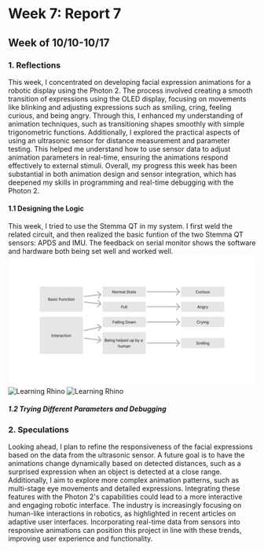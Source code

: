 # Week 7: Report 7 #
## Week of 10/10-10/17
### 1. Reflections

This week, I concentrated on developing facial expression animations for a robotic display using the Photon 2. The process involved creating a smooth transition of expressions using the OLED display, focusing on movements like blinking and adjusting expressions such as smiling, cring, feeling curious, and being angry. Through this, I enhanced my understanding of animation techniques, such as transitioning shapes smoothly with simple trigonometric functions. Additionally, I explored the practical aspects of using an ultrasonic sensor for distance measurement and parameter testing. This helped me understand how to use sensor data to adjust animation parameters in real-time, ensuring the animations respond effectively to external stimuli. Overall, my progress this week has been substantial in both animation design and sensor integration, which has deepened my skills in programming and real-time debugging with the Photon 2.

#### 1.1 Designing the Logic
This week, I tried to use the Stemma QT in my system. I first weld the related circuit, and then realized the basic funtion of the two Stemma QT sensors: APDS and IMU. The feedback on serial monitor shows the software and hardware both being set well and worked well.
<img width="1000" alt="Learning Rhino" src="assets/Week7/Week7 diagram.png">
<img width="1000" alt="Learning Rhino" src="assets/Week7/W6 apds.png">
<img width="1000" alt="Learning Rhino" src="assets/Week7/W6 apds2.jpg">

##### 1.2 Trying Different Parameters and Debugging








### 2. Speculations

Looking ahead, I plan to refine the responsiveness of the facial expressions based on the data from the ultrasonic sensor. A future goal is to have the animations change dynamically based on detected distances, such as a surprised expression when an object is detected at a close range. Additionally, I aim to explore more complex animation patterns, such as multi-stage eye movements and detailed expressions. Integrating these features with the Photon 2's capabilities could lead to a more interactive and engaging robotic interface. The industry is increasingly focusing on human-like interactions in robotics, as highlighted in recent articles on adaptive user interfaces. Incorporating real-time data from sensors into responsive animations can position this project in line with these trends, improving user experience and functionality.
